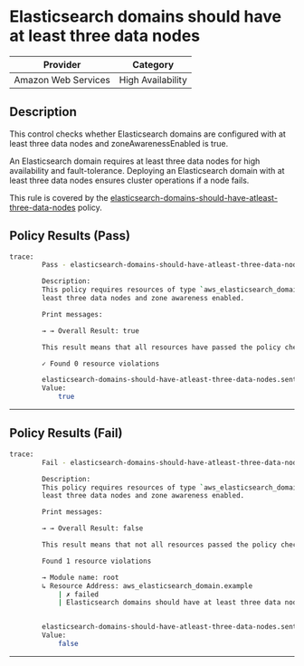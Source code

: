 # Elasticsearch domains should have at least three data nodes

| Provider            |       Category      |
| ------------------- |  -----------------  |
| Amazon Web Services |  High Availability  |

## Description

This control checks whether Elasticsearch domains are configured with at least three data nodes and zoneAwarenessEnabled is true.

An Elasticsearch domain requires at least three data nodes for high availability and fault-tolerance. Deploying an Elasticsearch domain with at least three data nodes ensures cluster operations if a node fails.

This rule is covered by the [elasticsearch-domains-should-have-atleast-three-data-nodes](../../policies/elasticsearch-domains-should-have-atleast-three-data-nodes.sentinel) policy.

## Policy Results (Pass)

```bash
trace:
        Pass - elasticsearch-domains-should-have-atleast-three-data-nodes.sentinel

        Description:
        This policy requires resources of type `aws_elasticsearch_domain` to have at
        least three data nodes and zone awareness enabled.

        Print messages:

        → → Overall Result: true

        This result means that all resources have passed the policy check for the policy elasticsearch-domain-node-count-and-zone-awareness.

        ✓ Found 0 resource violations

        elasticsearch-domains-should-have-atleast-three-data-nodes.sentinel:56:1 - Rule "main"
        Value:
            true
```

---

## Policy Results (Fail)

```bash
trace:
        Fail - elasticsearch-domains-should-have-atleast-three-data-nodes.sentinel

        Description:
        This policy requires resources of type `aws_elasticsearch_domain` to have at
        least three data nodes and zone awareness enabled.

        Print messages:

        → → Overall Result: false

        This result means that not all resources passed the policy check and the protected behavior is not allowed for the policy elasticsearch-domain-node-count-and-zone-awareness.

        Found 1 resource violations

        → Module name: root
        ↳ Resource Address: aws_elasticsearch_domain.example
            | ✗ failed
            | Elasticsearch domains should have at least three data nodes and zone awareness enabled. Refer to https://docs.aws.amazon.com/securityhub/latest/userguide/es-controls.html#es-6 for more details.


        elasticsearch-domains-should-have-atleast-three-data-nodes.sentinel:56:1 - Rule "main"
        Value:
            false
```

---
